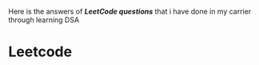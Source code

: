 Here is the answers of <I><B>LeetCode questions</B></I> that i have done in my carrier through learning DSA

# Leetcode
